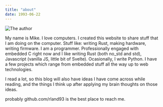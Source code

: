 ```yaml
---
title: "about"
date: 1993-06-22
---
```


![The author](/img/surf.jpg)

My name is Mike. I love computers. I created this website to share stuff that I am doing on the computer. Stuff like: writing Rust, making hardware, writing firmware. I am a programmer. Professionally engaged with embedded C right now and I like writing Rust (both no_std and std), Javascript (vanilla JS, little bit of Svelte). Ocasionally, I write Python. I have a few projects which range from embedded stuff all the way up to web technologies.

I read a lot, so this blog will also have ideas I have come across while reading, and the things I think up after applying my brain thoughts on those ideas.

probably github.com/rland93 is the best place to reach me.
